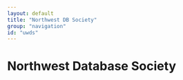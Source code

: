 ```yaml
---
layout: default
title: "Northwest DB Society"
group: "navigation"
id: "uwds"
---
```


# Northwest Database Society
